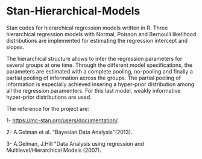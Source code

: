 # Stan-Hierarchical-Models
Stan codes for hierarchical regression models written in R.
Three hierarchical regression models with Normal, Poisson and Bernoulli likelihood distributions are implemented for estimating the regression intercept and slopes. 

The hierarchical structure allows to infer the regression parameters for several groups at one time.
Through the different model specifications, the parameters are estimated with a complete pooling, no-pooling and finally a partial pooling of information across the groups. The partial pooling of information is especially achieved insering a hyper-prior distribution among all the regression paramenters. 
For this last model, weakly informative hyper-prior distributions are used.

The reference for the project are:

1- https://mc-stan.org/users/documentation/.

2- A.Gelman et al. "Bayesian Data Analysis"(2013).

3- A.Gelman, J.Hill "Data Analysis using regression and Multilevel/Hierarchical Models (2007).

